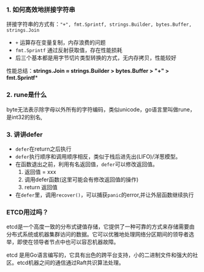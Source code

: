 ### 1. 如何高效地拼接字符串
拼接字符串的方式有：```"+", fmt.Sprintf, strings.Builder, bytes.Buffer, strings.Join```
 + ```+``` 运算存在变量复制，内存浪费的问题
 + ```fmt.Sprintf``` 通过反射获取值，存在性能损耗
 + 后三个基本都是用字节切片类型转换的方式，无内存拷贝，性能较好

性能总结：**strings.Join ≈ strings.Builder > bytes.Buffer > "+" > fmt.Sprintf***

### 2. rune是什么
byte无法表示除字母以外所有的字符编码，类似unicode，go语言里叫做rune，是int32的别名,

### 3. 讲讲defer
- ```defer```在return之后执行
- ```defer```执行顺序和调用顺序相反，类似于栈后进先出(LIFO)/洋葱模型。
- 在函数退出之前，利用有名返回值，```defer```可以修改返回值。 
  1. 返回值 = xxx
  2. 调用defer函数(这里可能会有修改返回值的操作)
  3. return 返回值
- 在```defer```里，调用```recover()```，可以捕获`panic`的error,并让外层函数继续执行


### ETCD用过吗？
etcd是一个高度一致的分布式键值存储，它提供了一种可靠的方式来存储需要由分布式系统或机器集群访问的数据。它可以优雅地处理网络分区期间的领导者选举，即使在领导者节点中也可以容忍机器故障。

etcd 是用Go语言编写的，它具有出色的跨平台支持，小的二进制文件和强大的社区。etcd机器之间的通信通过Raft共识算法处理。

